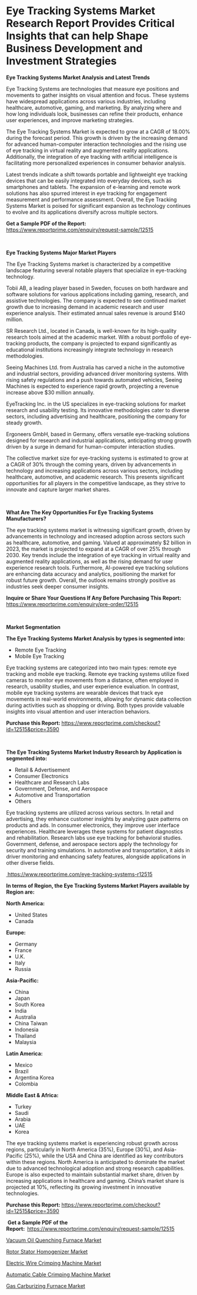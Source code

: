 <p><h1>Eye Tracking Systems Market Research Report Provides Critical Insights that can help Shape Business Development and Investment Strategies</h1></p><p><strong>Eye Tracking Systems Market Analysis and Latest Trends</strong></p>
<p><p>Eye Tracking Systems are technologies that measure eye positions and movements to gather insights on visual attention and focus. These systems have widespread applications across various industries, including healthcare, automotive, gaming, and marketing. By analyzing where and how long individuals look, businesses can refine their products, enhance user experiences, and improve marketing strategies.</p><p>The Eye Tracking Systems Market is expected to grow at a CAGR of 18.00% during the forecast period. This growth is driven by the increasing demand for advanced human-computer interaction technologies and the rising use of eye tracking in virtual reality and augmented reality applications. Additionally, the integration of eye tracking with artificial intelligence is facilitating more personalized experiences in consumer behavior analysis.</p><p>Latest trends indicate a shift towards portable and lightweight eye tracking devices that can be easily integrated into everyday devices, such as smartphones and tablets. The expansion of e-learning and remote work solutions has also spurred interest in eye tracking for engagement measurement and performance assessment. Overall, the Eye Tracking Systems Market is poised for significant expansion as technology continues to evolve and its applications diversify across multiple sectors.</p></p>
<p><strong>Get a Sample PDF of the Report:&nbsp;</strong> <a href="https://www.reportprime.com/enquiry/request-sample/12515?utm_campaign=3494&utm_medium=2&utm_source=Github&utm_content=ia&utm_term=18032025&utm_id=eye-tracking-systems">https://www.reportprime.com/enquiry/request-sample/12515</a></p>
<p>&nbsp;</p>
<p><strong>Eye Tracking Systems Major Market Players</strong></p>
<p><p>The Eye Tracking Systems market is characterized by a competitive landscape featuring several notable players that specialize in eye-tracking technology. </p><p>Tobii AB, a leading player based in Sweden, focuses on both hardware and software solutions for various applications including gaming, research, and assistive technologies. The company is expected to see continued market growth due to increasing demand in academic research and user experience analysis. Their estimated annual sales revenue is around $140 million.</p><p>SR Research Ltd., located in Canada, is well-known for its high-quality research tools aimed at the academic market. With a robust portfolio of eye-tracking products, the company is projected to expand significantly as educational institutions increasingly integrate technology in research methodologies.</p><p>Seeing Machines Ltd. from Australia has carved a niche in the automotive and industrial sectors, providing advanced driver monitoring systems. With rising safety regulations and a push towards automated vehicles, Seeing Machines is expected to experience rapid growth, projecting a revenue increase above $30 million annually.</p><p>EyeTracking Inc. in the US specializes in eye-tracking solutions for market research and usability testing. Its innovative methodologies cater to diverse sectors, including advertising and healthcare, positioning the company for steady growth.</p><p>Ergoneers GmbH, based in Germany, offers versatile eye-tracking solutions designed for research and industrial applications, anticipating strong growth driven by a surge in demand for human-computer interaction studies.</p><p>The collective market size for eye-tracking systems is estimated to grow at a CAGR of 30% through the coming years, driven by advancements in technology and increasing applications across various sectors, including healthcare, automotive, and academic research. This presents significant opportunities for all players in the competitive landscape, as they strive to innovate and capture larger market shares.</p></p>
<p>&nbsp;</p>
<p><strong>What Are The Key Opportunities For Eye Tracking Systems Manufacturers?</strong></p>
<p><p>The eye tracking systems market is witnessing significant growth, driven by advancements in technology and increased adoption across sectors such as healthcare, automotive, and gaming. Valued at approximately $2 billion in 2023, the market is projected to expand at a CAGR of over 25% through 2030. Key trends include the integration of eye tracking in virtual reality and augmented reality applications, as well as the rising demand for user experience research tools. Furthermore, AI-powered eye tracking solutions are enhancing data accuracy and analytics, positioning the market for robust future growth. Overall, the outlook remains strongly positive as industries seek deeper consumer insights.</p></p>
<p><strong>Inquire or Share Your Questions If Any Before Purchasing This Report:</strong> <a href="https://www.reportprime.com/enquiry/pre-order/12515?utm_campaign=3494&utm_medium=2&utm_source=Github&utm_content=ia&utm_term=18032025&utm_id=eye-tracking-systems">https://www.reportprime.com/enquiry/pre-order/12515</a></p>
<p>&nbsp;</p>
<p><strong>Market Segmentation</strong></p>
<p><strong>The Eye Tracking Systems Market Analysis by types is segmented into:</strong></p>
<p><ul><li>Remote Eye Tracking</li><li>Mobile Eye Tracking</li></ul></p>
<p><p>Eye tracking systems are categorized into two main types: remote eye tracking and mobile eye tracking. Remote eye tracking systems utilize fixed cameras to monitor eye movements from a distance, often employed in research, usability studies, and user experience evaluation. In contrast, mobile eye tracking systems are wearable devices that track eye movements in real-world environments, allowing for dynamic data collection during activities such as shopping or driving. Both types provide valuable insights into visual attention and user interaction behaviors.</p></p>
<p><strong>Purchase this Report:&nbsp;</strong><a href="https://www.reportprime.com/checkout?id=12515&price=3590&utm_campaign=3494&utm_medium=2&utm_source=Github&utm_content=ia&utm_term=18032025&utm_id=eye-tracking-systems">https://www.reportprime.com/checkout?id=12515&price=3590</a></p>
<p>&nbsp;</p>
<p><strong>The Eye Tracking Systems Market Industry Research by Application is segmented into:</strong></p>
<p><ul><li>Retail & Advertisement</li><li>Consumer Electronics</li><li>Healthcare and Research Labs</li><li>Government, Defense, and Aerospace</li><li>Automotive and Transportation</li><li>Others</li></ul></p>
<p><p>Eye tracking systems are utilized across various sectors. In retail and advertising, they enhance customer insights by analyzing gaze patterns on products and ads. In consumer electronics, they improve user interface experiences. Healthcare leverages these systems for patient diagnostics and rehabilitation. Research labs use eye tracking for behavioral studies. Government, defense, and aerospace sectors apply the technology for security and training simulations. In automotive and transportation, it aids in driver monitoring and enhancing safety features, alongside applications in other diverse fields.</p></p>
<p><a href="https://www.reportprime.com/eye-tracking-systems-r12515?utm_campaign=3494&utm_medium=2&utm_source=Github&utm_content=ia&utm_term=18032025&utm_id=eye-tracking-systems">&nbsp;https://www.reportprime.com/eye-tracking-systems-r12515</a></p>
<p><strong>In terms of Region, the Eye Tracking Systems Market Players available by Region are:</strong></p>
<p>
    <p> <strong> North America: </strong>
        <ul>
            <li>United States</li>
            <li>Canada</li>
        </ul>
        </p> 
    <p> <strong> Europe: </strong>
        <ul>
            <li>Germany</li>
            <li>France</li>
            <li>U.K.</li>
            <li>Italy</li>
            <li>Russia</li>
        </ul>
        </p> 
    <p> <strong> Asia-Pacific: </strong>
        <ul>
            <li>China</li>
            <li>Japan</li>
            <li>South Korea</li>
            <li>India</li>
            <li>Australia</li>
            <li>China Taiwan</li>
            <li>Indonesia</li>
            <li>Thailand</li>
            <li>Malaysia</li>
        </ul>
        </p> 
    <p> <strong> Latin America: </strong>
        <ul>
            <li>Mexico</li>
            <li>Brazil</li>
            <li>Argentina Korea</li>
            <li>Colombia</li>
        </ul>
        </p> 
    <p> <strong> Middle East & Africa: </strong>
        <ul>
            <li>Turkey</li>
            <li>Saudi</li>
            <li>Arabia</li>
            <li>UAE</li>
            <li>Korea</li>
        </ul>
    </p>
    </p>
<p><p>The eye tracking systems market is experiencing robust growth across regions, particularly in North America (35%), Europe (30%), and Asia-Pacific (25%), while the USA and China are identified as key contributors within these regions. North America is anticipated to dominate the market due to advanced technological adoption and strong research capabilities. Europe is also expected to maintain substantial market share, driven by increasing applications in healthcare and gaming. China’s market share is projected at 10%, reflecting its growing investment in innovative technologies.</p></p>
<p><strong>Purchase this Report: </strong><a href="https://www.reportprime.com/checkout?id=12515&price=3590&utm_campaign=3494&utm_medium=2&utm_source=Github&utm_content=ia&utm_term=18032025&utm_id=eye-tracking-systems">https://www.reportprime.com/checkout?id=12515&price=3590</a></p>
<p>&nbsp;<strong>Get a Sample PDF of the Report:&nbsp;&nbsp;</strong><a href="https://www.reportprime.com/enquiry/request-sample/12515?utm_campaign=3494&utm_medium=2&utm_source=Github&utm_content=ia&utm_term=18032025&utm_id=eye-tracking-systems">https://www.reportprime.com/enquiry/request-sample/12515</a></p>
<p><strong></strong></p>
<p><p><a href="https://www.linkedin.com/pulse/vacuum-oil-quenching-furnace-industry-forecast-future-growth-eafxf?utm_campaign=3494&utm_medium=2&utm_source=Github&utm_content=ia&utm_term=18032025&utm_id=eye-tracking-systems">Vacuum Oil Quenching Furnace Market</a></p><p><a href="https://www.linkedin.com/pulse/rotor-stator-homogenizer-market-analysis-report-offers-forecast-wvjif?utm_campaign=3494&utm_medium=2&utm_source=Github&utm_content=ia&utm_term=18032025&utm_id=eye-tracking-systems">Rotor Stator Homogenizer Market</a></p><p><a href="https://www.linkedin.com/pulse/detailed-analysis-size-electric-wire-crimping-machine-market-kdghf?utm_campaign=3494&utm_medium=2&utm_source=Github&utm_content=ia&utm_term=18032025&utm_id=eye-tracking-systems">Electric Wire Crimping Machine Market</a></p><p><a href="https://www.linkedin.com/pulse/automatic-cable-crimping-machine-market-analysis-report-d6nof?utm_campaign=3494&utm_medium=2&utm_source=Github&utm_content=ia&utm_term=18032025&utm_id=eye-tracking-systems">Automatic Cable Crimping Machine Market</a></p><p><a href="https://www.linkedin.com/pulse/growth-potential-gas-carburizing-furnace-market-trend-analysis-nbk2f?utm_campaign=3494&utm_medium=2&utm_source=Github&utm_content=ia&utm_term=18032025&utm_id=eye-tracking-systems">Gas Carburizing Furnace Market</a></p></p>